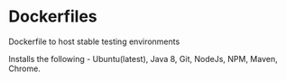 # Dockerfiles
Dockerfile to host stable testing environments 

Installs the following - Ubuntu(latest), Java 8, Git, NodeJs, NPM, Maven, Chrome.
